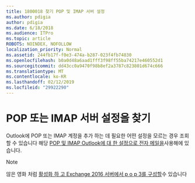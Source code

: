 ```yaml
---
title: 1800018 찾기 POP 및 IMAP 서버 설정
ms.author: pdigia
author: pdigia
ms.date: 6/18/2018
ms.audience: ITPro
ms.topic: article
ROBOTS: NOINDEX, NOFOLLOW
localization_priority: Normal
ms.assetid: 244fb17f-f0e3-474a-b287-023f4fb74830
ms.openlocfilehash: b0a0d48a6aad1fff3f98ff55ba74217e460552d1
ms.sourcegitcommit: dd43cc0a9470f98b8ef2a3787c823801d674c666
ms.translationtype: MT
ms.contentlocale: ko-KR
ms.lasthandoff: 02/12/2019
ms.locfileid: "29922290"
---
```

# <a name="find-your-pop-or-imap-server-settings"></a>POP 또는 IMAP 서버 설정을 찾기

Outlook에 POP 또는 IMAP 계정을 추가 하는 데 필요한 어떤 설정을 모르는 경우 조회할 수 있습니다 해당 [POP 및 IMAP Outlook에 대 한 설정으로 전자 메일을](https://support.office.com/article/8361e398-8af4-4e97-b147-6c6c4ac95353.aspx)사용해에 있습니다.
  
> [!NOTE]
> 않은 영화 처럼 [활성화 하 고 Exchange 2016 서버에서 p o p 3를 구성할](https://technet.microsoft.com/library/bb124934%28v=exchg.160%29.aspx)수 있습니다 
  

